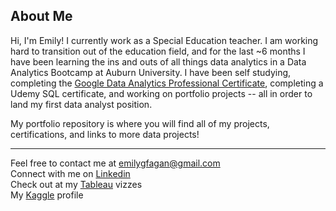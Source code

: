 ## About Me
Hi, I'm Emily! I currently work as a Special Education teacher. I am working hard to transition out of the education field, and for the last ~6 months I have been learning the ins and outs of all things data analytics in a Data Analytics Bootcamp at Auburn University. I have been self studying, completing the [Google Data Analytics Professional Certificate](https://www.coursera.org/account/accomplishments/specialization/certificate/E76AAWV6X9BD), completing a Udemy SQL certificate, and working on portfolio projects -- all in order to land my first data analyst position. 

My portfolio repository is where you will find all of my projects, certifications, and links to more data projects!

----------------------------------------------------------------------
Feel free to contact me at emilygfagan@gmail.com   
Connect with me on [Linkedin](https://www.linkedin.com/in/emilygfagan/)      
Check out at my [Tableau](https://public.tableau.com/app/profile/emi.fagan/vizzes) vizzes     
My [Kaggle](https://www.kaggle.com/emifagan) profile

